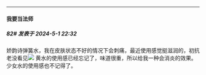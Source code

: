 ﻿
*****

####  我要当法师  
##### 82#       发表于 2024-5-1 22:32

娇韵诗弹簧水，我在皮肤状态不好的情况下会刺痛，最近使用感觉挺滋润的，初抗老没看见<img src="https://static.saraba1st.com/image/smiley/face2017/233.png" referrerpolicy="no-referrer">
黄水的使用感已经忘记了，味道很重，所以给我一种会消炎的效果。
少女水的使用感也不记得了。

